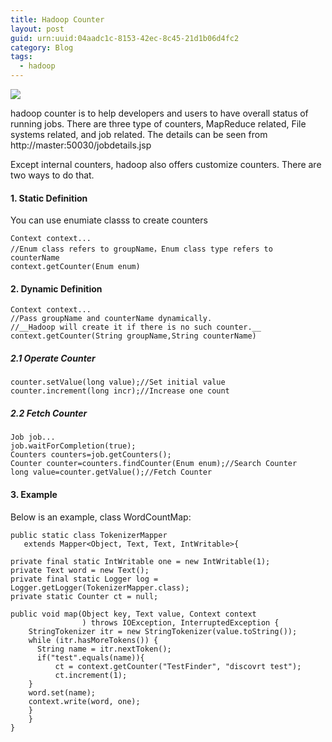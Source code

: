 ```yaml
---
title: Hadoop Counter
layout: post
guid: urn:uuid:04aadc1c-8153-42ec-8c45-21d1b06d4fc2
category: Blog
tags:
  - hadoop
---
```

![](/images/hcounter.png)

hadoop counter is to help developers and users to have overall status of running jobs. There are three type of counters, MapReduce related, File systems related, and job related. The details can be seen from http://master:50030/jobdetails.jsp

Except internal counters, hadoop also offers customize counters. There are two ways to do that.

#### 1. Static Definition
You can use enumiate classs to create counters

    Context context...  
    //Enum class refers to groupName，Enum class type refers to counterName  
    context.getCounter(Enum enum)  

#### 2. Dynamic Definition

    Context context...  
    //Pass groupName and counterName dynamically. 
    //__Hadoop will create it if there is no such counter.__  
    context.getCounter(String groupName,String counterName)  

##### 2.1 Operate Counter
    counter.setValue(long value);//Set initial value
    counter.increment(long incr);//Increase one count
##### 2.2 Fetch Counter

    Job job...  
    job.waitForCompletion(true);  
    Counters counters=job.getCounters();  
    Counter counter=counters.findCounter(Enum enum);//Search Counter  
    long value=counter.getValue();//Fetch Counter 
    
#### 3. Example
Below is an example, class WordCountMap: 
    
    public static class TokenizerMapper   
       extends Mapper<Object, Text, Text, IntWritable>{  
      
    private final static IntWritable one = new IntWritable(1);  
    private Text word = new Text();  
    private final static Logger log = Logger.getLogger(TokenizerMapper.class);  
    private static Counter ct = null;  
      
    public void map(Object key, Text value, Context context  
                    ) throws IOException, InterruptedException {  
        StringTokenizer itr = new StringTokenizer(value.toString());  
        while (itr.hasMoreTokens()) {  
          String name = itr.nextToken();  
          if("test".equals(name)){  
              ct = context.getCounter("TestFinder", "discovrt test");  
              ct.increment(1);  
        }  
        word.set(name);  
        context.write(word, one);  
        }  
        }  
    } 

